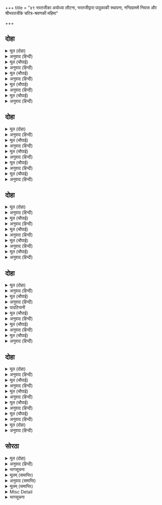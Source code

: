 +++
title = "४९ भरतजीका अयोध्या लौटना, भरतजीद्वारा पादुकाकी स्थापना, नन्दिग्राममें निवास और श्रीभरतजीके चरित्र-श्रवणकी महिमा"

+++


## दोहा


<details><summary>मूल (दोहा)</summary>

सानुज सीय समेत प्रभु राजत परन कुटीर।  
भगति ग्यानु बैराग्य जनु सोहत धरें सरीर॥ ३२१॥
</details>

<details><summary>अनुवाद (हिन्दी)</summary>

छोटे भाई लक्ष्मणजी और सीताजीसमेत प्रभु श्रीरामचन्द्रजी पर्णकुटीमें ऐसे सुशोभित हो रहे हैं मानो वैराग्य, भक्ति और ज्ञान शरीर धारण करके शोभित हो रहे हों॥ ३२१॥
</details>

<details><summary>मूल (चौपाई)</summary>

मुनि महिसुर गुर भरत भुआलू।  
राम बिरहँ सबु साजु बिहालू॥  
प्रभु गुन ग्राम गनत मन माहीं।  
सब चुपचाप चले मग जाहीं॥
</details>

<details><summary>अनुवाद (हिन्दी)</summary>

मुनि, ब्राह्मण, गुरु वसिष्ठजी, भरतजी और राजा जनकजी—सारा समाज श्रीरामचन्द्रजीके विरहमें विह्वल है। प्रभुके गुणसमूहोंका मनमें स्मरण करते हुए सब लोग मार्गमें चुपचाप चले जा रहे हैं॥ १॥
</details>

<details><summary>मूल (चौपाई)</summary>

जमुना उतरि पार सबु भयऊ।  
सो बासरु बिनु भोजन गयऊ॥  
उतरि  देवसरि दूसर बासू।  
रामसखाँ सब कीन्ह सुपासू॥
</details>

<details><summary>अनुवाद (हिन्दी)</summary>

[पहले दिन] सब लोग यमुनाजी उतरकर पार हुए। वह दिन बिना भोजनके ही बीत गया। दूसरा मुकाम गङ्गाजी उतरकर (गङ्गापार शृङ्गवेरपुरमें) हुआ। वहाँ रामसखा निषादराजने सब सुप्रबन्ध कर दिया॥ २॥
</details>

<details><summary>मूल (चौपाई)</summary>

सई उतरि गोमतीं नहाए।  
चौथें दिवस अवधपुर आए॥  
जनकु रहे पुर बासर चारी।  
राज काज सब साज सँभारी॥
</details>

<details><summary>अनुवाद (हिन्दी)</summary>

फिर सई उतरकर गोमतीजीमें स्नान किया और चौथे दिन सब अयोध्याजी जा पहुँचे। जनकजी चार दिन अयोध्याजीमें रहे और राजकाज एवं सब साज-सामानको सँभालकर,॥ ३॥
</details>

<details><summary>मूल (चौपाई)</summary>

सौंपि सचिव गुर भरतहि राजू।  
तेरहुति चले साजि सबु साजू॥  
नगर नारि नर गुर सिख मानी।  
बसे सुखेन राम रजधानी॥
</details>

<details><summary>अनुवाद (हिन्दी)</summary>

तथा मन्त्री, गुरुजी तथा भरतजीको राज्य सौंपकर, सारा साज-सामान ठीक करके तिरहुतको चले। नगरके स्त्री-पुरुष गुरुजीकी शिक्षा मानकर श्रीरामजीकी राजधानी अयोध्याजीमें सुखपूर्वक रहने लगे॥ ४॥
</details>

## दोहा


<details><summary>मूल (दोहा)</summary>

राम दरस लगि लोग सब करत नेम उपबास।  
तजि तजि भूषन भोग सुख जिअत अवधि कीं आस॥ ३२२॥
</details>

<details><summary>अनुवाद (हिन्दी)</summary>

सब लोग श्रीरामचन्द्रजीके दर्शनके लिये नियम और उपवास करने लगे। वे भूषण और भोग-सुखोंको छोड़-छाड़कर अवधिकी आशापर जी रहे हैं॥ ३२२॥
</details>

<details><summary>मूल (चौपाई)</summary>

सचिव सुसेवक भरत प्रबोधे।  
निज निज काज पाइ सिख ओधे॥  
पुनि सिख दीन्हि बोलि लघु भाई।  
सौंपी सकल मातु सेवकाई॥
</details>

<details><summary>अनुवाद (हिन्दी)</summary>

भरतजीने मन्त्रियों और विश्वासी सेवकोंको समझाकर उद्यत किया। वे सब सीख पाकर अपने-अपने काममें लग गये। फिर छोटे भाई शत्रुघ्नजीको बुलाकर शिक्षा दी और सब माताओंकी सेवा उनको सौंपी॥ १॥
</details>

<details><summary>मूल (चौपाई)</summary>

भूसुर बोलि भरत कर जोरे।  
करि प्रनाम बय बिनय निहोरे॥  
ऊँच नीच कारजु भल पोचू।  
आयसु देब न करब सँकोचू॥
</details>

<details><summary>अनुवाद (हिन्दी)</summary>

ब्राह्मणोंको बुलाकर भरतजीने हाथ जोड़कर प्रणाम कर अवस्थाके अनुसार विनय और निहोरा किया कि आपलोग ऊँचा-नीचा (छोटा-बड़ा), अच्छा-मन्दा जो कुछ भी कार्य हो, उसके लिये आज्ञा दीजियेगा। संकोच न कीजियेगा॥ २॥
</details>

<details><summary>मूल (चौपाई)</summary>

परिजन पुरजन प्रजा बोलाए।  
समाधानु करि सुबस बसाए॥  
सानुज गे गुर गेहँ बहोरी।  
करि दंडवत कहत कर जोरी॥
</details>

<details><summary>अनुवाद (हिन्दी)</summary>

भरतजीने फिर परिवारके लोगोंको, नागरिकोंको तथा अन्य प्रजाको बुलाकर, उनका समाधान करके उनको सुखपूर्वक बसाया। फिर छोटे भाई शत्रुघ्नजीसहित वे गुरुजीके घर गये और दण्डवत् करके हाथ जोड़कर बोले—॥ ३॥
</details>

<details><summary>मूल (चौपाई)</summary>

आयसु होइ त रहौं सनेमा।  
बोले मुनि तन पुलकि सपेमा॥  
समुझब कहब करब तुम्ह जोई।  
धरम सारु जग होइहि सोई॥
</details>

<details><summary>अनुवाद (हिन्दी)</summary>

आज्ञा हो तो मैं नियमपूर्वक रहूँ! मुनि वसिष्ठजी पुलकितशरीर हो प्रेमके साथ बोले—हे भरत! तुम जो कुछ समझोगे, कहोगे और करोगे, वही जगत् में धर्मका सार होगा॥ ४॥
</details>

## दोहा


<details><summary>मूल (दोहा)</summary>

सुनि सिख पाइ असीस बड़ि गनक बोलि दिनु साधि।  
सिंघासन प्रभु पादुका बैठारे निरुपाधि॥ ३२३॥
</details>

<details><summary>अनुवाद (हिन्दी)</summary>

भरतजीने यह सुनकर और शिक्षा तथा बड़ा आशीर्वाद पाकर ज्योतिषियोंको बुलाया और दिन (अच्छा मुहूर्त) साधकर प्रभुकी चरणपादुकाओंको निर्विघ्नतापूर्वक सिंहासनपर विराजित कराया॥ ३२३॥
</details>

<details><summary>मूल (चौपाई)</summary>

राम मातु गुर पद सिरु नाई।  
प्रभु पद पीठ रजायसु पाई॥  
नंदिगावँ करि परन कुटीरा।  
कीन्ह निवासु धरम धुर धीरा॥
</details>

<details><summary>अनुवाद (हिन्दी)</summary>

फिर श्रीरामजीकी माता कौसल्याजी और गुरुजीके चरणोंमें सिर नवाकर और प्रभुकी चरणपादुकाओंकी आज्ञा पाकर धर्मकी धुरी धारण करनेमें धीर भरतजीने नन्दिग्राममें पर्णकुटी बनाकर उसीमें निवास किया॥ १॥
</details>

<details><summary>मूल (चौपाई)</summary>

जटाजूट सिर मुनिपट धारी।  
महि खनि कुस साँथरी सँवारी॥  
असन बसन बासन ब्रत नेमा।  
करत कठिन रिषिधरम सप्रेमा॥
</details>

<details><summary>अनुवाद (हिन्दी)</summary>

सिरपर जटाजूट और शरीरमें मुनियोंके [वल्कल] वस्त्र धारणाकर, पृथ्वीको खोदकर उसके अंदर कुशकी आसनी बिछायी। भोजन, वस्त्र, बरतन, व्रत, नियम—सभी बातोंमें वे ऋषियोंके कठिन धर्मका प्रेमसहित आचरण करने लगे॥ २॥
</details>

<details><summary>मूल (चौपाई)</summary>

भूषन बसन भोग सुख भूरी।  
मन तन बचन तजे तिन तूरी॥  
अवध राजु सुर राजु सिहाई।  
दसरथ धनु सुनि धनदु लजाई॥
</details>

<details><summary>अनुवाद (हिन्दी)</summary>

गहने-कपड़े और अनेकों प्रकारके भोग-सुखोंको मन, तन और वचनसे तृण तोड़कर (प्रतिज्ञा करके) त्याग दिया। जिस अयोध्याके राज्यको देवराज इन्द्र सिहाते थे और [जहाँके राजा] दशरथजीकी सम्पत्ति सुनकर कुबेर भी लजा जाते थे,॥ ३॥
</details>

<details><summary>मूल (चौपाई)</summary>

तेहिं पुर बसत भरत बिनु रागा।  
चंचरीक जिमि चंपक बागा॥  
रमा बिलासु राम अनुरागी।  
तजत बमन जिमि जन बड़भागी॥
</details>

<details><summary>अनुवाद (हिन्दी)</summary>

उसी अयोध्यापुरीमें भरतजी अनासक्त होकर इस प्रकार निवास कर रहे हैं जैसे चम्पाके बागमें भौंरा। श्रीरामचन्द्रजीके प्रेमी बड़भागी पुरुष लक्ष्मीके विलास [भोगैश्वर्य] को वमनकी भाँति त्याग देते हैं (फिर उसकी ओर ताकते भी नहीं)॥ ४॥
</details>

## दोहा


<details><summary>मूल (दोहा)</summary>

राम पेम भाजन भरतु बड़े न एहिं करतूति।  
चातक हंस सराहिअत टेंक बिबेक बिभूति॥ ३२४॥
</details>

<details><summary>अनुवाद (हिन्दी)</summary>

फिर भरतजी तो [स्वयं] श्रीरामचन्द्रजीके प्रेमके पात्र हैं। वे इस (भोगैश्वर्यत्यागरूप) करनीसे बड़े नहीं हुए (अर्थात् उनके लिये यह कोई बड़ी बात नहीं है)। [पृथ्वीपरका जल न पीनेकी] टेकसे चातककी और नीर-क्षीर-विवेककी विभूति (शक्ति) से हंसकी भी सराहना होती है॥ ३२४॥
</details>

<details><summary>मूल (चौपाई)</summary>

देह दिनहुँ दिन दूबरि होई।  
घटइ तेजु बलु मुखछबि सोई॥  
नित नव राम प्रेम पनु पीना।  
बढ़त धरम दलु मनु न मलीना॥
</details>

<details><summary>अनुवाद (हिन्दी)</summary>

भरतजीका शरीर दिनोंदिन दुबला होता जाता है। तेज (अन्न, घृत आदिसे उत्पन्न होनेवाला मेद*) घट रहा है। बल और मुखछबि (मुखकी कान्ति अथवा शोभा) वैसी ही बनी हुई है। रामप्रेमका प्रण नित्य नया और पुष्ट होता है, धर्मका दल बढ़ता है और मन उदास नहीं है (अर्थात् प्रसन्न है)॥ १॥
</details>

<details><summary>पादटिप्पनी</summary>

* संस्कृत-कोषमें ‘तेज’ का अर्थ मेद मिलता है और यह अर्थ लेनेसे ‘घटइ’ के अर्थमें भी किसी प्रकारकी खींचतान नहीं करनी पड़ती।
</details>

<details><summary>मूल (चौपाई)</summary>

जिमि जलु निघटत सरद प्रकासे।  
बिलसत बेतस बनज बिकासे॥  
सम दम संजम नियम उपासा।  
नखत भरत हिय बिमल अकासा॥
</details>

<details><summary>अनुवाद (हिन्दी)</summary>

जैसे शरद्-ऋतुके प्रकाश [विकास] से जल घटता है, किन्तु बेंत शोभा पाते हैं और कमल विकसित होते हैं। शम, दम, संयम, नियम और उपवास आदि भरतजीके हृदयरूपी निर्मल आकाशके नक्षत्र (तारागण) हैं॥ २॥
</details>

<details><summary>मूल (चौपाई)</summary>

ध्रुव बिस्वासु अवधि राका सी।  
स्वामि सुरति सुरबीथि बिकासी॥  
राम पेम बिधु अचल अदोषा।  
सहित समाज सोह नित चोखा॥
</details>

<details><summary>अनुवाद (हिन्दी)</summary>

विश्वास ही [उस आकाशमें ] ध्रुवतारा है, चौदह वर्षकी अवधि [का ध्यान] पूर्णिमाके समान है और स्वामी श्रीरामजीकी सुरति (स्मृति) आकाशगङ्गा-सरीखी प्रकाशित है। रामप्रेम ही अचल (सदा रहनेवाला) और कलङ्करहित चन्द्रमा है। वह अपने समाज (नक्षत्रों) सहित नित्य सुन्दर सुशोभित है॥ ३॥
</details>

<details><summary>मूल (चौपाई)</summary>

भरत रहनि समुझनि करतूती।  
भगति बिरति गुन बिमल बिभूती॥  
बरनत सकल सुकबि सकुचाहीं।  
सेस गनेस गिरा गमु नाहीं॥
</details>

<details><summary>अनुवाद (हिन्दी)</summary>

भरतजीकी रहनी, समझ, करनी, भक्ति, वैराग्य, निर्मल गुण और ऐश्वर्यका वर्णन करनेमें सभी सुकवि सकुचाते हैं; क्योंकि वहाँ [औरोंकी तो बात ही क्या] स्वयं शेष, गणेश और सरस्वतीकी भी पहुँच नहीं है॥ ४॥
</details>

## दोहा


<details><summary>मूल (दोहा)</summary>

नित पूजत प्रभु पाँवरी प्रीति न हृदयँ समाति।  
मागि मागि आयसु करत राज काज बहु भाँति॥ ३२५॥
</details>

<details><summary>अनुवाद (हिन्दी)</summary>

वे नित्यप्रति प्रभुकी पादुकाओंका पूजन करते हैं, हृदयमें प्रेम समाता नहीं है। पादुकाओंसे आज्ञा माँग-माँगकर वे बहुत प्रकार (सब प्रकारके) राज-काज करते हैं॥ ३२५॥
</details>

<details><summary>मूल (चौपाई)</summary>

पुलक गात हियँ सिय रघुबीरू।  
जीह नामु जप लोचन नीरू॥  
लखन राम सिय कानन बसहीं।  
भरतु भवन बसि तप तनु कसहीं॥
</details>

<details><summary>अनुवाद (हिन्दी)</summary>

शरीर पुलकित है, हृदयमें श्रीसीतारामजी हैं। जीभ राम-नाम जप रही है, नेत्रोंमें प्रेमका जल भरा है। लक्ष्मणजी, श्रीरामजी और सीताजी तो वनमें बसते हैं, परन्तु भरतजी घरहीमें रहकर तपके द्वारा शरीरको कस रहे हैं॥ १॥
</details>

<details><summary>मूल (चौपाई)</summary>

दोउ दिसि समुझि कहत सबु लोगू।  
सब बिधि भरत सराहन जोगू॥  
सुनि ब्रत नेम साधु सकुचाहीं।  
देखि दसा मुनिराज लजाहीं॥
</details>

<details><summary>अनुवाद (हिन्दी)</summary>

दोनों ओरकी स्थिति समझकर सब लोग कहते हैं कि भरतजी सब प्रकारसे सराहने योग्य हैं। उनके व्रत और नियमोंको सुनकर साधु-संत भी सकुचा जाते हैं और उनकी स्थिति देखकर मुनिराज भी लज्जित होते हैं॥ २॥
</details>

<details><summary>मूल (चौपाई)</summary>

परम पुनीत भरत आचरनू।  
मधुर मंजु मुद मंगल करनू॥  
हरन कठिन कलि कलुष कलेसू।  
महामोह निसि दलन दिनेसू॥
</details>

<details><summary>अनुवाद (हिन्दी)</summary>

भरतजीका परम पवित्र आचरण (चरित्र) मधुर, सुन्दर और आनन्द-मङ्गलोंका करनेवाला है। कलियुगके कठिन पापों और क्लेशोंको हरनेवाला है। महामोहरूपी रात्रिको नष्ट करनेके लिये सूर्यके समान है॥ ३॥
</details>

<details><summary>मूल (चौपाई)</summary>

पाप पुंज कुंजर मृगराजू।  
समन सकल संताप समाजू॥  
जन रंजन भंजन भव भारू।  
राम सनेह सुधाकर सारू॥
</details>

<details><summary>अनुवाद (हिन्दी)</summary>

पापसमूहरूपी हाथीके लिये सिंह है। सारे सन्तापोंके दलका नाश करनेवाला है। भक्तोंको आनन्द देनेवाला और भवके भार (संसारके दुःख)-का भञ्जन करनेवाला तथा श्रीरामप्रेमरूपी चन्द्रमाका सार (अमृत) है॥ ४॥
</details>

<details><summary>मूल (दोहा)</summary>

छंद  
सिय राम प्रेम पियूष पूरन होत जनमु न भरत को।  
मुनि मन अगम जम नियम सम दम बिषम ब्रत आचरत को॥  
दुख दाह दारिद दंभ दूषन सुजस मिस अपहरत को।  
कलिकाल तुलसी से सठन्हि हठि राम सनमुख करत को॥
</details>

<details><summary>अनुवाद (हिन्दी)</summary>

श्रीसीतारामजीके प्रेमरूपी अमृतसे परिपूर्ण भरतजीका जन्म यदि न होता तो मुनियोंके मनको भी अगम यम, नियम, शम, दम आदि कठिन व्रतोंका आचरण कौन करता? दुःख, सन्ताप, दरिद्रता, दम्भ आदि दोषोंको अपने सुयशके बहाने कौन हरण करता? तथा कलिकालमें तुलसीदास-जैसे शठोंको हठपूर्वक कौन श्रीरामजीके सम्मुख करता?
</details>

## सोरठा


<details><summary>मूल (दोहा)</summary>

भरत चरित करि नेमु तुलसी जो सादर सुनहिं।  
सीय राम पद पेमु अवसि होइ भव रस बिरति॥ ३२६॥
</details>

<details><summary>अनुवाद (हिन्दी)</summary>

तुलसीदासजी कहते हैं—जो कोई भरतजीके चरित्रको नियमसे आदरपूर्वक सुनेंगे, उनको अवश्य ही श्रीसीतारामजीके चरणोंमें प्रेम होगा और सांसारिक विषय-रससे वैराग्य होगा॥ ३२६॥
</details>

<details><summary>भागसूचना</summary>

मासपारायण, इक्‍कीसवाँ विश्राम
</details>

<details><summary>मूलम् (समाप्तिः)</summary>

इति श्रीमद्रामचरितमानसे सकलकलिकलुषविध्वंसने द्वितीयः सोपानः समाप्तः।
</details>

<details><summary>अनुवाद (समाप्ति)</summary>

कलियुगके सम्पूर्ण पापोंको विध्वंस करनेवाले श्रीरामचरितमानसका  
यह दूसरा सोपान समाप्त हुआ।
</details>

<details><summary>मूलम् (समाप्तिः)</summary>

(अयोध्याकाण्ड समाप्त)
</details>

<details><summary>Misc Detail</summary>

॥श्रीगणेशाय नमः॥  
श्रीजानकीवल्लभो विजयते
</details>

<details><summary>भागसूचना</summary>

श्रीरामचरितमानस (तृतीय सोपान)
</details>